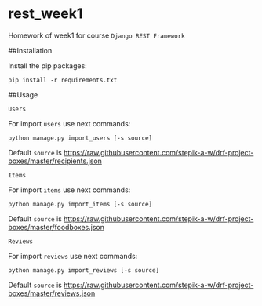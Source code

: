 # rest_week1

Homework of week1 for course `Django REST Framework`


##Installation

Install the pip packages:

```pip install -r requirements.txt```

##Usage

`Users`

For import `users` use next commands:

```python manage.py import_users [-s source]```

Default `source` is https://raw.githubusercontent.com/stepik-a-w/drf-project-boxes/master/recipients.json

`Items`

For import `items` use next commands:

```python manage.py import_items [-s source]```

Default `source` is https://raw.githubusercontent.com/stepik-a-w/drf-project-boxes/master/foodboxes.json

`Reviews`

For import `reviews` use next commands:

```python manage.py import_reviews [-s source]```

Default `source` is https://raw.githubusercontent.com/stepik-a-w/drf-project-boxes/master/reviews.json
